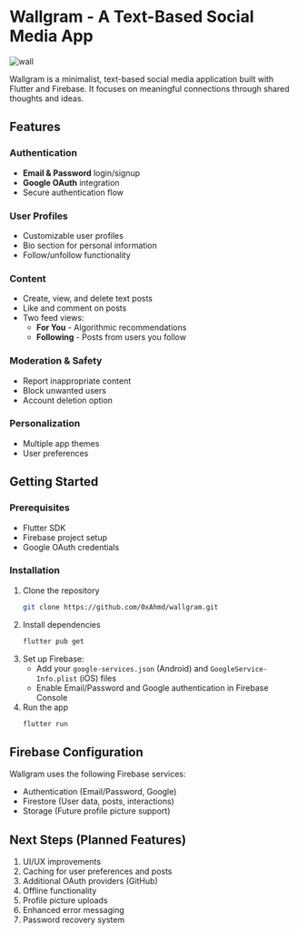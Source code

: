# Wallgram - A Text-Based Social Media App

![wall](https://github.com/user-attachments/assets/61fca610-0eaa-49c5-902a-e1b0329a6d1d)
<!-- Replace with your actual logo -->

Wallgram is a minimalist, text-based social media application built with Flutter and Firebase. It focuses on meaningful connections through shared thoughts and ideas.

## Features

### Authentication
- **Email & Password** login/signup
- **Google OAuth** integration
- Secure authentication flow

### User Profiles
- Customizable user profiles
- Bio section for personal information
- Follow/unfollow functionality

### Content
- Create, view, and delete text posts
- Like and comment on posts
- Two feed views:
  - **For You** - Algorithmic recommendations
  - **Following** - Posts from users you follow

### Moderation & Safety
- Report inappropriate content
- Block unwanted users
- Account deletion option

### Personalization
- Multiple app themes
- User preferences

## Getting Started

### Prerequisites
- Flutter SDK
- Firebase project setup
- Google OAuth credentials

### Installation
1. Clone the repository
   ```bash
   git clone https://github.com/0xAhmd/wallgram.git
   ```
2. Install dependencies
   ```bash
   flutter pub get
   ```
3. Set up Firebase:
   - Add your `google-services.json` (Android) and `GoogleService-Info.plist` (iOS) files
   - Enable Email/Password and Google authentication in Firebase Console
4. Run the app
   ```bash
   flutter run
   ```

## Firebase Configuration
Wallgram uses the following Firebase services:
- Authentication (Email/Password, Google)
- Firestore (User data, posts, interactions)
- Storage (Future profile picture support)

## Next Steps (Planned Features)
1. UI/UX improvements
2. Caching for user preferences and posts
3. Additional OAuth providers (GitHub)
4. Offline functionality
5. Profile picture uploads
6. Enhanced error messaging
7. Password recovery system


